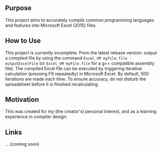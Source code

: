 ## Purpose

This project aims to accurately compile common programming languages and features into Microsoft Excel (2015) files.

## How to Use

This project is currently incomplete.
From the latest release version: output a compiled file by using the command `Excel_VM myFile.file -outputExcelFile` (or `Excel_VM myFile.file` for a g++ compatible assembly file).
The compiled Excel file can be executed by triggering iterative calculation (pressing F9 repeatedly) in Microsoft Excel.
By default, 500 iterations are made each time. To ensure accuracy, do not disturb the spreadsheet before it is finished recalculating.

## Motivation

This was created for my (the creator's) personal interest, and as a learning experience in compiler design.

## Links

... (coming soon)